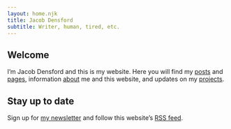 ```yaml
---
layout: home.njk
title: Jacob Densford
subtitle: Writer, human, tired, etc.
---
```


<section>

## Welcome

I’m <span class="h-card" class="p-name">Jacob Densford</span> and this is my website. Here you will find my [posts](/posts/) and [pages](/pages/), information [about](/about/) me and this website, and updates on my [projects](/projects/).

</section>

<section>

## Stay up to date

Sign up for [my newsletter](https://buttondown.email/jacobdensford) and follow this website’s [RSS feed](/feed.xml).

</section>

<div class="h-card">
  <a class="u-url" href="https://jacobdensford.com/" rel="me"/>
  <a class="u-email" href="mailto:contact@jacobdensford.com" rel="me"/>
  <a rel="me" href="https://post.lurk.org/@jacobdensford"/>
  <a href="https://github.com/jacobdensford" rel="me"/>
  <a class="u-logo u-photo" href="/images/favicon.png" rel="me"/>
</div>
